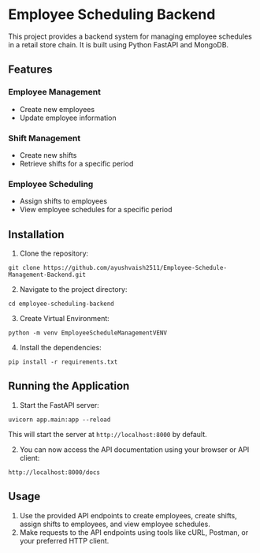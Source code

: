 # Employee Scheduling Backend

This project provides a backend system for managing employee schedules in a retail store chain. It is built using Python FastAPI and MongoDB.

## Features

### Employee Management
- Create new employees
- Update employee information

### Shift Management
- Create new shifts
- Retrieve shifts for a specific period

### Employee Scheduling
- Assign shifts to employees
- View employee schedules for a specific period

## Installation

1. Clone the repository:

```git clone https://github.com/ayushvaish2511/Employee-Schedule-Management-Backend.git```

2. Navigate to the project directory:

```cd employee-scheduling-backend```

3. Create Virtual Environment:

```python -m venv EmployeeScheduleManagementVENV```

4. Install the dependencies:

```pip install -r requirements.txt```


## Running the Application

1. Start the FastAPI server:

```uvicorn app.main:app --reload```

This will start the server at `http://localhost:8000` by default.

2. You can now access the API documentation using your browser or API client:

`http://localhost:8000/docs`


## Usage

1. Use the provided API endpoints to create employees, create shifts, assign shifts to employees, and view employee schedules.
2. Make requests to the API endpoints using tools like cURL, Postman, or your preferred HTTP client.


